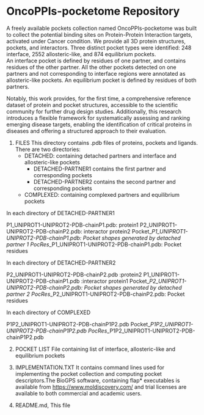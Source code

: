 # OncoPPIs-pocketome Repository

A freely available pockets collection named OncoPPIs-pocketome was built to collect the potential binding sites on Protein-Protein Interaction targets, activated under Cancer condition.
We provide all 3D protein structures, pockets, and interactors. Three distinct pocket types were identified: 248 interface, 2552 allosteric-like, and 874 equilibrium pockets.  
An interface pocket is defined by residues of one partner, and contains residues of the other partner. All the other pockets detected on one partners  and not corresponding to interface regions were annotated as allosteric-like pockets. 
An equilibrium pocket is defined by residues of both partners. 

Notably, this work provides, for the first time, a comprehensive reference dataset of protein and pocket structures, accessible to the scientific community for further drug design studies. Additionally, this research introduces a flexible framework for systematically assessing and ranking emerging disease targets, enabling the identification of critical proteins in diseases and offering a structured approach to their evaluation.

1. FILES
This directory contains .pdb files of proteins, pockets and ligands. 
There are two directories:
    - DETACHED: containing detached partners and interface and allosteric-like pockets
        - DETACHED-PARTNER1 contains the first partner and corresponding pockets
        - DETACHED-PARTNER2 contains the second partner and corresponding pockets
    - COMPLEXED: containing complexed partners and equilibrium pockets


In each directory of DETACHED-PARTNER1

P1_UNIPROT1-UNIPROT2-PDB-chainP1.pdb: protein1
P2_UNIPROT1-UNIPROT2-PDB-chainP2.pdb: interactor protein2
Pocket_*_P1_UNIPROT1-UNIPROT2-PDB-chainP1.pdb: Pocket shapes generated by detached partner 1
PocRes_*_P1_UNIPROT1-UNIPROT2-PDB-chainP1.pdb: Pocket residues

In each directory of DETACHED-PARTNER2

P2_UNIPROT1-UNIPROT2-PDB-chainP2.pdb :protein2
P1_UNIPROT1-UNIPROT2-PDB-chainP1.pdb :interactor protein1
Pocket_*_P2_UNIPROT1-UNIPROT2-PDB-chainP2.pdb: Pocket shapes generated by detached partner 2
PocRes_*_P2_UNIPROT1-UNIPROT2-PDB-chainP2.pdb: Pocket residues

In each directory of COMPLEXED

P1P2_UNIPROT1-UNIPROT2-PDB-chainP1P2.pdb
Pocket_*_P1P2_UNIPROT1-UNIPROT2-PDB-chainP1P2.pdb
PocRes_*_P1P2_UNIPROT1-UNIPROT2-PDB-chainP1P2.pdb

2. POCKET LIST 
	File containing list of interface, allosteric-like and equilibrium pockets

3. IMPLEMENTATION.TXT
It contains command lines used for implementing the pocket collection and computing pocket descriptors.The BioGPS software, containing flap* executables is available from https://www.moldiscovery.com/ and trial licenses are available to both commercial and academic users.

4. README.md, This file
